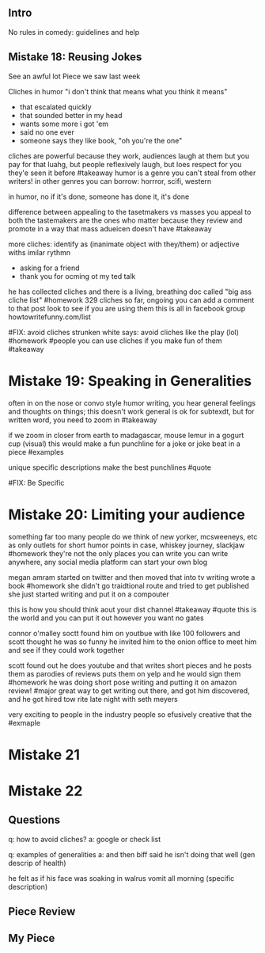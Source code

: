 ## Intro

No rules in comedy: guidelines and help

## Mistake 18: Reusing Jokes
See an awful lot
Piece we saw last week 

Cliches in humor
"i don't think that means what you think it means"
- that escalated quickly
- that sounded better in my head
- wants some more i got 'em
- said no one ever
- someone says they like  book, "oh you're the one"

cliches are powerful because they work, audiences laugh at them
but you pay for that luahg, but people reflexively laugh, but loes respect for you
they'e seen it before #takeaway 
humor is a genre you can't steal from other writers!
in other genres you can borrow: horrror, scifi, western

in humor, no
if it's done, someone has done it, it's done

difference between appealing to the tasetmakers vs masses
you appeal to both
the tastemakers are the ones who matter because they review and promote
in a way that mass adueicen doesn't have #takeaway 

more cliches: 
identify as (inanimate object with they/them)
or adjective withs imilar rythmn 
- asking for a friend
- thank you for ocming ot my ted talk

he has collected cliches and there is a living, breathing doc called "big ass cliche list" #homework 
329 cliches so far, ongoing
you can add a comment to that post
look to see if you are using them 
this is all in facebook group
howtowritefunny.com/list

#FIX: avoid cliches
strunken white says: avoid cliches like the play (lol) #homework #people
you can use cliches if you make fun of them #takeaway
# Mistake 19: Speaking in Generalities 
often in on the nose or convo style humor writing, you hear general feelings and thoughts on things; this doesn't work
general is ok for subtexdt, but for written word, you need to zoom in #takeaway 

if we zoom in closer from earth to madagascar, mouse lemur in a gogurt cup (visual)
this would make a fun punchline for a joke or joke beat in a piece #examples 

unique specific descriptions make the best punchlines #quote 

#FIX: Be Specific

# Mistake 20: Limiting your audience
something far too many people do
we think of new yorker, mcsweeneys, etc as only outlets for short humor
points in case, whiskey journey, slackjaw #homework 
they're not the only places you can write
you can write anywhere, any social media platform
can start your own blog

megan amram started on twitter and then moved that into tv writing
wrote a book #homework 
she didn't go traidtional route and tried to get published
she just started writing and put it on a compouter

this is how you should think aout your dist channel #takeaway #quote 
this is the world and you can put it out however you want
no gates

connor o'malley 
soctt found him on youtbue with like 100 followers
and scott thought he was so funny he invited him to the onion office to meet him and see if they could work together

scott found out he does youtube and that writes short pieces and he posts them as parodies of reviews
puts them on yelp and he would sign them #homework 
he was doing short pose writing and putting it on amazon review! #major 
great way to get writing out there, and got him discovered, and he got hired tow rite late night with seth meyers

very exciting to people in the industry
people so efusively creative that the
#exmaple


# Mistake 21


# Mistake 22


## Questions

q: how to avoid cliches? 
a: google or check list

q: examples of generalities
a: and then biff said he isn't doing that well (gen descrip of health)

he felt as if his face was soaking in walrus vomit all morning (specific description)


## Piece Review


## My Piece